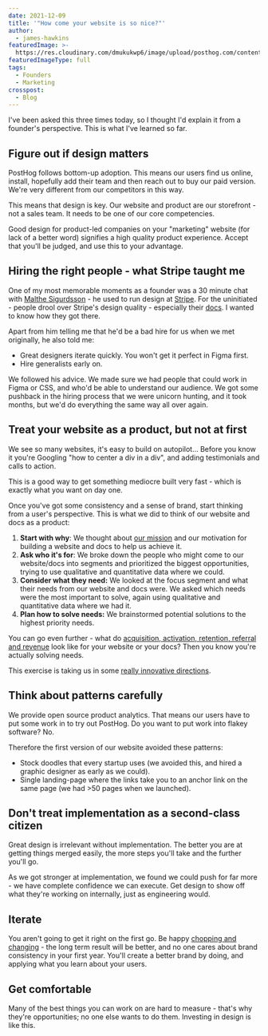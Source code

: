 ```yaml
---
date: 2021-12-09
title: '"How come your website is so nice?"'
author:
  - james-hawkins
featuredImage: >-
  https://res.cloudinary.com/dmukukwp6/image/upload/posthog.com/contents/images/blog/posthog-ceo-diary-blog.png
featuredImageType: full
tags:
  - Founders
  - Marketing
crosspost:
  - Blog
---
```


I've been asked this three times today, so I thought I'd explain it from a founder's perspective. This is what I've learned so far.

## Figure out if design matters

PostHog follows bottom-up adoption. This means our users find us online, install, hopefully add their team and then reach out to buy our paid version. We're very different from our competitors in this way.

This means that design is key. Our website and product are our storefront - not a sales team. It needs to be one of our core competencies.

Good design for product-led companies on your "marketing" website (for lack of a better word) signifies a high quality product experience. Accept that you'll be judged, and use this to your advantage.

## Hiring the right people - what Stripe taught me

One of my most memorable moments as a founder was a 30 minute chat with [Malthe Sigurdsson](https://twitter.com/malthe/) - he used to run design at [Stripe](https://stripe.com/). For the uninitiated - people drool over Stripe's design quality - especially their [docs](https://stripe.com/docs). I wanted to know how they got there.

Apart from him telling me that he'd be a bad hire for us when we met originally, he also told me:

* Great designers iterate quickly. You won't get it perfect in Figma first.
* Hire generalists early on.

We followed his advice. We made sure we had people that could work in Figma or CSS, and who'd be able to understand our audience. We got some pushback in the hiring process that we were unicorn hunting, and it took months, but we'd do everything the same way all over again.

## Treat your website as a product, but not at first

We see so many websites, it's easy to build on autopilot... Before you know it you're Googling "how to center a div in a div", and adding testimonials and calls to action.

This is a good way to get something mediocre built very fast - which is exactly what you want on day one.

Once you've got some consistency and a sense of brand, start thinking from a user's perspective. This is what we did to think of our website and docs as a product:

1. **Start with why**: We thought about [our mission](/handbook/strategy/overview) and our motivation for building a website and docs to help us achieve it.
2. **Ask who it's for**: We broke down the people who might come to our website/docs into segments and prioritized the biggest opportunities, trying to use qualitative and quantitative data where we could.
3. **Consider what they need:** We looked at the focus segment and what their needs from our website and docs were. We asked which needs were the most important to solve, again using qualitative and quantitative data where we had it.
4. **Plan how to solve needs:** We brainstormed potential solutions to the highest priority needs.

You can go even further - what do [acquisition, activation, retention, referral and revenue](/docs/tutorials/aarrr-framework) look like for your website or your docs? Then you know you're actually solving needs.

This exercise is taking us in some [really innovative directions](https://github.com/PostHog/posthog.com/issues/2568).

## Think about patterns carefully

We provide open source product analytics. That means our users have to put some work in to try out PostHog. Do you want to put work into flakey software? No.

Therefore the first version of our website avoided these patterns:

* Stock doodles that every startup uses (we avoided this, and hired a graphic designer as early as we could).
* Single landing-page where the links take you to an anchor link on the same page (we had >50 pages when we launched).

## Don't treat implementation as a second-class citizen

Great design is irrelevant without implementation. The better you are at getting things merged easily, the more steps you'll take and the further you'll go. 

As we got stronger at implementation, we found we could push for far more - we have complete confidence we can execute. Get design to show off what they're working on internally, just as engineering would.

## Iterate

You aren't going to get it right on the first go. Be happy [chopping and changing](https://github.com/PostHog/posthog.com/issues/2479) - the long term result will be better, and no one cares about brand consistency in your first year. You'll create a better brand by doing, and applying what you learn about your users.

## Get comfortable

Many of the best things you can work on are hard to measure - that's why they're opportunities; no one else wants to do them. Investing in design is like this.

<NewsletterForm />
